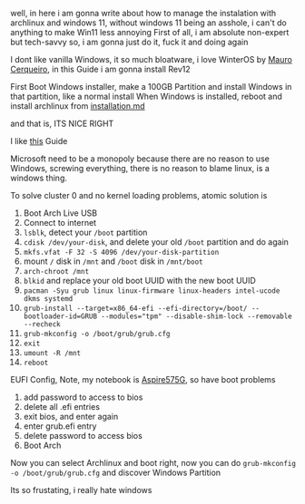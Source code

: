 well, in here i am gonna write about how to manage the instalation with archlinux and windows 11, without windows 11 being an asshole, i can't do anything to make Win11 less annoying
First of all, i am absolute non-expert but tech-savvy so, i am gonna just do it, fuck it and doing again


I dont like vanilla Windows, it so much bloatware, i love WinterOS by [Mauro Cerqueiro](https://www.youtube.com/@WinterOS/videos), in this Guide i am gonna install Rev12

First Boot Windows installer, make a 100GB Partition and install Windows in that partition, like a normal install
When Windows is installed, reboot and install archlinux from [installation.md](/installation-guide.md)

and that is, ITS NICE RIGHT

I like [this](https://www.youtube.com/watch?v=NxqU1G8hKWk) Guide

Microsoft need to be a monopoly because there are no reason to use Windows, screwing everything, there is no reason to blame linux, is a windows thing.

To solve cluster 0 and no kernel loading problems, atomic solution is
1. Boot Arch Live USB
2. Connect to internet
3. `lsblk`, detect your `/boot` partition
4. `cdisk /dev/your-disk`, and delete your old `/boot` partition and do again
5. `mkfs.vfat -F 32 -S 4096 /dev/your-disk-partition`
7. mount `/` disk in `/mnt` and `/boot` disk in `/mnt/boot`
8. `arch-chroot /mnt`
9. `blkid` and replace your old boot UUID with the new boot UUID 
10. `pacman -Syu grub linux linux-firmware linux-headers intel-ucode dkms systemd`
11. `grub-install --target=x86_64-efi --efi-directory=/boot/ --bootloader-id=GRUB --modules="tpm" --disable-shim-lock --removable --recheck`
12. `grub-mkconfig -o /boot/grub/grub.cfg`
13. `exit`
14. `umount -R /mnt`
15. `reboot`

EUFI Config, Note, my notebook is [Aspire575G](https://wiki.archlinux.org/title/Acer_Aspire_E5-575), so have boot problems
1. add password to access to bios
2. delete all .efi entries
3. exit bios, and enter again
4. enter grub.efi entry
5. delete password to access bios
6. Boot Arch

Now you can select Archlinux and boot right, now you can do `grub-mkconfig -o /boot/grub/grub.cfg` and discover Windows Partition

Its so frustating, i really hate windows
